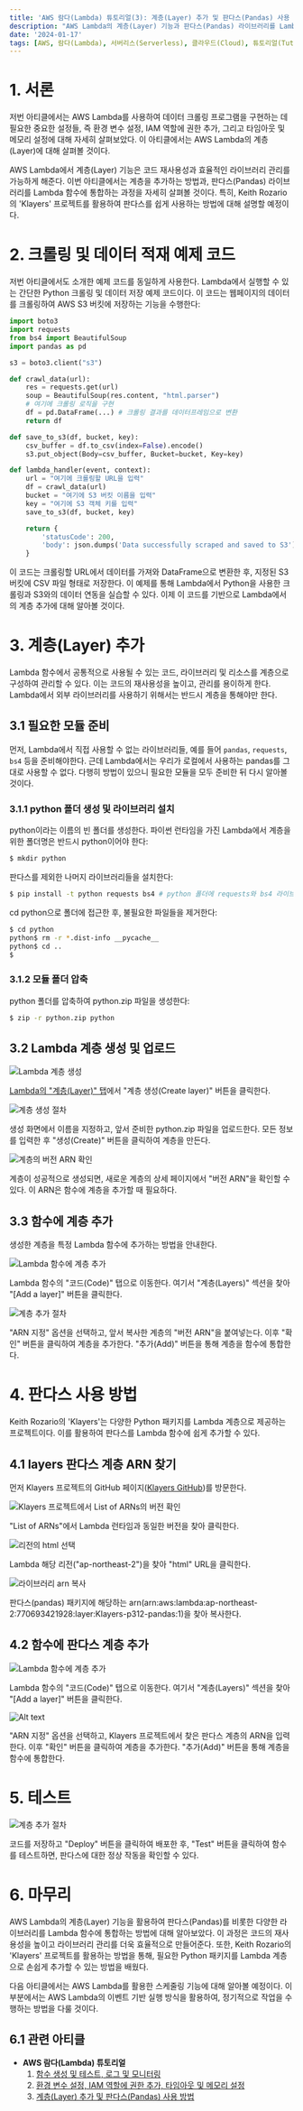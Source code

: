 ```yaml
---
title: 'AWS 람다(Lambda) 튜토리얼(3): 계층(Layer) 추가 및 판다스(Pandas) 사용 방법'
description: "AWS Lambda의 계층(Layer) 기능과 판다스(Pandas) 라이브러리를 Lambda 함수에 통합하는 방법을 자세히 살펴본다. Keith Rozario의 'Klayers' 프로젝트를 활용하여 판다스를 쉽게 사용하는 방법과 Lambda에서의 계층 추가 및 관리 방법을 배운다. 이를 통해 Python을 사용한 데이터 처리와 분석을 효율적으로 수행할 수 있는 방법을 탐구한다. 또한, Lambda의 서버리스 아키텍처를 통한 코드 재사용성과 라이브러리 관리의 효율성을 극대화하는 방법에 대해서도 알아볼 것이다."
date: '2024-01-17'
tags: [AWS, 람다(Lambda), 서버리스(Serverless), 클라우드(Cloud), 튜토리얼(Tutorial), 계층(Layer), 판다스(Pandas)]
---
```

# 1. 서론

저번 아티클에서는 AWS Lambda를 사용하여 데이터 크롤링 프로그램을 구현하는 데 필요한 중요한 설정들, 즉 환경 변수 설정, IAM 역할에 권한 추가, 그리고 타임아웃 및 메모리 설정에 대해 자세히 살펴보았다. 이 아티클에서는 AWS Lambda의 계층(Layer)에 대해 살펴볼 것이다.

AWS Lambda에서 계층(Layer) 기능은 코드 재사용성과 효율적인 라이브러리 관리를 가능하게 해준다. 이번 아티클에서는 계층을 추가하는 방법과, 판다스(Pandas) 라이브러리를 Lambda 함수에 통합하는 과정을 자세히 살펴볼 것이다. 특히, Keith Rozario의 'Klayers' 프로젝트를 활용하여 판다스를 쉽게 사용하는 방법에 대해 설명할 예정이다.

# 2. 크롤링 및 데이터 적재 예제 코드

저번 아티클에서도 소개한 예제 코드를 동일하게 사용한다. Lambda에서 실행할 수 있는 간단한 Python 크롤링 및 데이터 저장 예제 코드이다. 이 코드는 웹페이지의 데이터를 크롤링하여 AWS S3 버킷에 저장하는 기능을 수행한다:

```py
import boto3
import requests
from bs4 import BeautifulSoup
import pandas as pd

s3 = boto3.client("s3")

def crawl_data(url):
    res = requests.get(url)
    soup = BeautifulSoup(res.content, "html.parser")
    # 여기에 크롤링 로직을 구현
    df = pd.DataFrame(...) # 크롤링 결과를 데이터프레임으로 변환
    return df

def save_to_s3(df, bucket, key):
    csv_buffer = df.to_csv(index=False).encode()
    s3.put_object(Body=csv_buffer, Bucket=bucket, Key=key)

def lambda_handler(event, context):
    url = "여기에 크롤링할 URL을 입력"
    df = crawl_data(url)
    bucket = "여기에 S3 버킷 이름을 입력"
    key = "여기에 S3 객체 키를 입력"
    save_to_s3(df, bucket, key)

    return {
        'statusCode': 200,
        'body': json.dumps('Data successfully scraped and saved to S3')
    }
```

이 코드는 크롤링할 URL에서 데이터를 가져와 DataFrame으로 변환한 후, 지정된 S3 버킷에 CSV 파일 형태로 저장한다. 이 예제를 통해 Lambda에서 Python을 사용한 크롤링과 S3와의 데이터 연동을 실습할 수 있다. 이제 이 코드를 기반으로 Lambda에서의 계층 추가에 대해 알아볼 것이다.

# 3. 계층(Layer) 추가

Lambda 함수에서 공통적으로 사용될 수 있는 코드, 라이브러리 및 리소스를 계층으로 구성하여 관리할 수 있다. 이는 코드의 재사용성을 높이고, 관리를 용이하게 한다. Lambda에서 외부 라이브러리를 사용하기 위해서는 반드시 계층을 통해야만 한다.

## 3.1 필요한 모듈 준비

먼저, Lambda에서 직접 사용할 수 없는 라이브러리들, 예를 들어 `pandas`, `requests`, `bs4` 등을 준비해야한다. 근데 Lambda에서는 우리가 로컬에서 사용하는 pandas를 그대로 사용할 수 없다. 다행히 방법이 있으니 필요한 모듈을 모두 준비한 뒤 다시 알아볼 것이다.

### 3.1.1 python 폴더 생성 및 라이브러리 설치

python이라는 이름의 빈 폴더를 생성한다. 파이썬 런타임을 가진 Lambda에서 계층을 위한 폴더명은 반드시 python이어야 한다:

```sh
$ mkdir python 
```

판다스를 제외한 나머지 라이브러리들을 설치한다:

```sh
$ pip install -t python requests bs4 # python 폴더에 requests와 bs4 라이브러리 설치
```

cd python으로 폴더에 접근한 후, 불필요한 파일들을 제거한다:

```sh
$ cd python
python$ rm -r *.dist-info __pycache__
python$ cd ..
$
```

### 3.1.2 모듈 폴더 압축

python 폴더를 압축하여 python.zip 파일을 생성한다:

```sh
$ zip -r python.zip python
```

## 3.2 Lambda 계층 생성 및 업로드

![Lambda 계층 생성](https://yoonminlee-blog-image.s3.ap-northeast-2.amazonaws.com/aws-lambda-layer-pandas-2.png)

[Lambda의 "계층(Layer)" 탭](https://ap-northeast-2.console.aws.amazon.com/lambda/home?region=ap-northeast-2#/layers)에서 "계층 생성(Create layer)" 버튼을 클릭한다.

![계층 생성 절차](https://yoonminlee-blog-image.s3.ap-northeast-2.amazonaws.com/aws-lambda-layer-pandas-3.png)

생성 화면에서 이름을 지정하고, 앞서 준비한 python.zip 파일을 업로드한다. 모든 정보를 입력한 후 "생성(Create)" 버튼을 클릭하여 계층을 만든다.

![계층의 버전 ARN 확인](https://yoonminlee-blog-image.s3.ap-northeast-2.amazonaws.com/aws-lambda-layer-pandas-4.png)

계층이 성공적으로 생성되면, 새로운 계층의 상세 페이지에서 "버전 ARN"을 확인할 수 있다. 이 ARN은 함수에 계층을 추가할 때 필요하다.

## 3.3 함수에 계층 추가

생성한 계층을 특정 Lambda 함수에 추가하는 방법을 안내한다.

![Lambda 함수에 계층 추가](https://yoonminlee-blog-image.s3.ap-northeast-2.amazonaws.com/aws-lambda-layer-pandas-1.png)

Lambda 함수의 "코드(Code)" 탭으로 이동한다. 여기서 "계층(Layers)" 섹션을 찾아 "[Add a layer]" 버튼을 클릭한다.

![계층 추가 절차](https://yoonminlee-blog-image.s3.ap-northeast-2.amazonaws.com/aws-lambda-layer-pandas-5.png)

"ARN 지정" 옵션을 선택하고, 앞서 복사한 계층의 "버전 ARN"을 붙여넣는다. 이후 "확인" 버튼을 클릭하여 계층을 추가한다. "추가(Add)" 버튼을 통해 계층을 함수에 통합한다.

# 4. 판다스 사용 방법

Keith Rozario의 'Klayers'는 다양한 Python 패키지를 Lambda 계층으로 제공하는 프로젝트이다. 이를 활용하여 판다스를 Lambda 함수에 쉽게 추가할 수 있다.

## 4.1 layers 판다스 계층 ARN 찾기

먼저 Klayers 프로젝트의 GitHub 페이지([Klayers GitHub](https://github.com/keithrozario/Klayers))를 방문한다.

![Klayers 프로젝트에서 List of ARNs의 버전 확인](https://yoonminlee-blog-image.s3.ap-northeast-2.amazonaws.com/aws-lambda-layer-pandas-6.png)

"List of ARNs"에서 Lambda 런타임과 동일한 버전을 찾아 클릭한다.

![리전의 html 선택](https://yoonminlee-blog-image.s3.ap-northeast-2.amazonaws.com/aws-lambda-layer-pandas-7.png)

Lambda 해당 리전("ap-northeast-2")을 찾아 "html" URL을 클릭한다.

![라이브러리 arn 복사](https://yoonminlee-blog-image.s3.ap-northeast-2.amazonaws.com/aws-lambda-layer-pandas-8.png)

판다스(pandas) 패키지에 해당하는 arn(arn:aws:lambda:ap-northeast-2:770693421928:layer:Klayers-p312-pandas:1)을 찾아 복사한다.

## 4.2 함수에 판다스 계층 추가

![Lambda 함수에 계층 추가](https://yoonminlee-blog-image.s3.ap-northeast-2.amazonaws.com/aws-lambda-layer-pandas-1.png)

Lambda 함수의 "코드(Code)" 탭으로 이동한다. 여기서 "계층(Layers)" 섹션을 찾아 "[Add a layer]" 버튼을 클릭한다.

![Alt text](https://yoonminlee-blog-image.s3.ap-northeast-2.amazonaws.com/aws-lambda-layer-pandas-9.png)

"ARN 지정" 옵션을 선택하고, Klayers 프로젝트에서 찾은 판다스 계층의 ARN을 입력한다. 이후 "확인" 버튼을 클릭하여 계층을 추가한다. "추가(Add)" 버튼을 통해 계층을 함수에 통합한다.

# 5. 테스트

![계층 추가 절차](https://yoonminlee-blog-image.s3.ap-northeast-2.amazonaws.com/aws-lambda-layer-pandas-10.png)

코드를 저장하고 "Deploy" 버튼을 클릭하여 배포한 후, "Test" 버튼을 클릭하여 함수를 테스트하면, 판다스에 대한 정상 작동을 확인할 수 있다.

# 6. 마무리

AWS Lambda의 계층(Layer) 기능을 활용하여 판다스(Pandas)를 비롯한 다양한 라이브러리를 Lambda 함수에 통합하는 방법에 대해 알아보았다. 이 과정은 코드의 재사용성을 높이고 라이브러리 관리를 더욱 효율적으로 만들어준다. 또한, Keith Rozario의 'Klayers' 프로젝트를 활용하는 방법을 통해, 필요한 Python 패키지를 Lambda 계층으로 손쉽게 추가할 수 있는 방법을 배웠다.

다음 아티클에서는 AWS Lambda를 활용한 스케줄링 기능에 대해 알아볼 예정이다. 이 부분에서는 AWS Lambda의 이벤트 기반 실행 방식을 활용하여, 정기적으로 작업을 수행하는 방법을 다룰 것이다.

## 6.1 관련 아티클

- **AWS 람다(Lambda) 튜토리얼**
    1. [함수 생성 및 테스트, 로그 및 모니터링](/aws-lambda-function-creation-testing-log-monitoring)
    2. [환경 변수 설정, IAM 역할에 권한 추가, 타임아웃 및 메모리 설정](/aws-lambda-environment-variables-iam-timeout-memory)
    3. [계층(Layer) 추가 및 판다스(Pandas) 사용 방법](/aws-lambda-layer-pandas)
